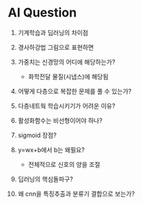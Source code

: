 # AI Question

1. 기계학습과 딥러닝의 차이점

2. 경사하강법 그림으로 표현하면

3. 가중치는 신경망의 어디에 해당하는가?

   - 화학전달 물질(시냅스)에 해당됨

4. 어떻게 다층으로 복잡한 문제를 풀 수 있는가?

5. 다층네트웍 학습시키기가 어려운 이유?

6. 활성화함수는 비선형이어야 하나?

7. sigmoid 장점?

8. y=wx+b에서 b는 왜필요?

   - 전체적으로 신호의 양을 조절

     

9. 딥러닝의 핵심돌파구?

10. 왜 cnn을 특징추출과 분류기 결합으로 보는가?